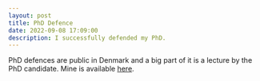```yaml
---
layout: post
title: PhD Defence
date: 2022-09-08 17:09:00
description: I successfully defended my PhD.
---
```


PhD defences are public in Denmark and a big part of it is a lecture by the PhD candidate. Mine is available <a href="https://www.youtube.com/watch?v=Y9NUo_3cUIw">here</a>. 